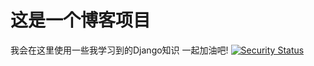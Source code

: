 # 这是一个博客项目

我会在这里使用一些我学习到的Django知识
一起加油吧!
[![Security Status](https://www.murphysec.com/platform3/v31/badge/1775762862056755200.svg)](https://www.murphysec.com/console/report/1775762862014812160/1775762862056755200)
